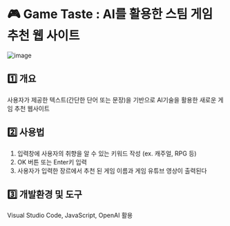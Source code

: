 # 🎮 Game Taste : AI를 활용한 스팀 게임 추천 웹 사이트
![image](https://github.com/heesunc/SteamGameRecommend/assets/112846188/9ace362e-0ddd-4c58-9df9-c42ffaee2abd)

## 1️⃣ 개요
사용자가 제공한 텍스트(간단한 단어 또는 문장)을 기반으로 AI기술을 활용한 새로운 게임 추천 웹사이트

## 2️⃣ 사용법
1. 입력창에 사용자의 취향을 알 수 있는 키워드 작성 (ex. 캐주얼, RPG 등)
2. OK 버튼 또는 Enter키 입력
3. 사용자가 입력한 장르에서 추천 된 게임 이름과 게임 유튜브 영상이 출력된다

## 3️⃣ 개발환경 및 도구
Visual Studio Code, JavaScript, OpenAI 활용
